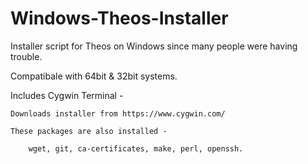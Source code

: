 # Windows-Theos-Installer
Installer script for Theos on Windows since many people were having trouble.

Compatibale with 64bit & 32bit systems.

Includes	Cygwin Terminal - 

	Downloads installer from https://www.cygwin.com/

	These packages are also installed -
  
		wget, git, ca-certificates, make, perl, openssh.
